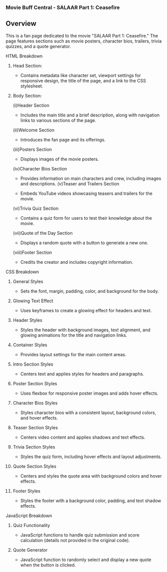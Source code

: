 ###  Movie Buff Central - SALAAR Part 1: Ceasefire  ###

## Overview

This is a fan page dedicated to the movie "SALAAR Part 1: Ceasefire." The page features sections such as movie posters, character bios, trailers, trivia quizzes, and a quote generator.

HTML Breakdown

1. Head Section:

   - Contains metadata like character set, viewport settings for responsive design, the title of the page, and a link to the CSS stylesheet.

2. Body Section:

    (i)Header Section

     - Includes the main title and a brief description, along with navigation links to various sections of the page.

   (ii)Welcome Section

     - Introduces the fan page and its offerings.

   (iii)Posters Section

     - Displays images of the movie posters.

   (iv)Character Bios Section

     - Provides information on main characters and crew, including images and descriptions.
   (v)Teaser and Trailers Section

     - Embeds YouTube videos showcasing teasers and trailers for the movie.

   (vi)Trivia Quiz Section

     - Contains a quiz form for users to test their knowledge about the movie.

   (vii)Quote of the Day Section

     - Displays a random quote with a button to generate a new one.

   (viii)Footer Section

     - Credits the creator and includes copyright information.

 CSS Breakdown

1. General Styles

   - Sets the font, margin, padding, color, and background for the body.

2. Glowing Text Effect

   - Uses keyframes to create a glowing effect for headers and text.

3. Header Styles

   - Styles the header with background images, text alignment, and glowing animations for the title and navigation links.

4. Container Styles

   - Provides layout settings for the main content areas.

5. Intro Section Styles

   - Centers text and applies styles for headers and paragraphs.

6. Poster Section Styles

   - Uses flexbox for responsive poster images and adds hover effects.

7. Character Bios Styles

   - Styles character bios with a consistent layout, background colors, and hover effects.

8. Teaser Section Styles

   - Centers video content and applies shadows and text effects.

9. Trivia Section Styles

   - Styles the quiz form, including hover effects and layout adjustments.

10. Quote Section Styles

    - Centers and styles the quote area with background colors and hover effects.

11. Footer Styles

    - Styles the footer with a background color, padding, and text shadow effects.

 JavaScript Breakdown

1. Quiz Functionality

   - JavaScript functions to handle quiz submission and score calculation (details not provided in the original code).
  
2. Quote Generator

   - JavaScript function to randomly select and display a new quote when the button is clicked.

